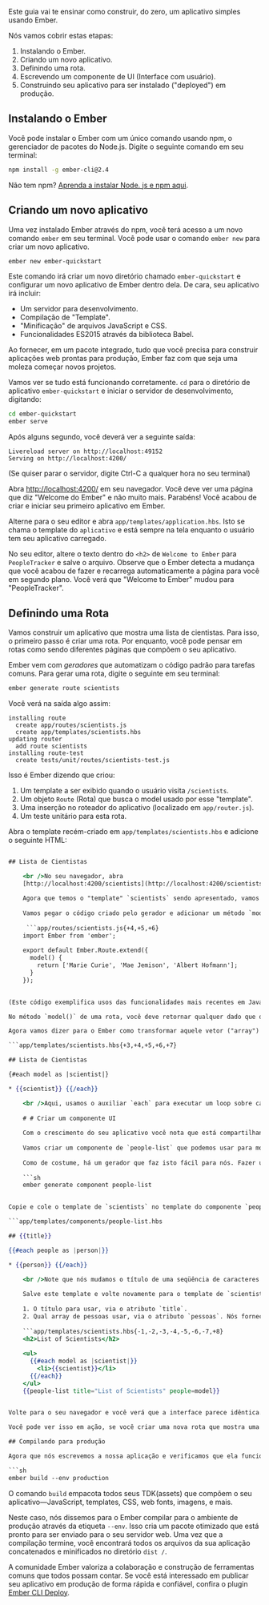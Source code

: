 Este guia vai te ensinar como construir, do zero, um aplicativo simples usando Ember.

Nós vamos cobrir estas etapas:

  1. Instalando o Ember.
  2. Criando um novo aplicativo.
  3. Definindo uma rota.
  4. Escrevendo um componente de UI (Interface com usuário).
  5. Construindo seu aplicativo para ser instalado ("deployed") em produção.

## Instalando o Ember

Você pode instalar o Ember com um único comando usando npm, o gerenciador de pacotes do Node.js. Digite o seguinte comando em seu terminal:

```sh
npm install -g ember-cli@2.4
```

Não tem npm? [Aprenda a instalar Node. js e npm aqui](https://docs.npmjs.com/getting-started/installing-node).

## Criando um novo aplicativo

Uma vez instalado Ember através do npm, você terá acesso a um novo comando `ember` em seu terminal. Você pode usar o comando `ember new` para criar um novo aplicativo.

```sh
ember new ember-quickstart
```

Este comando irá criar um novo diretório chamado `ember-quickstart` e configurar um novo aplicativo de Ember dentro dela. De cara, seu aplicativo irá incluir:

* Um servidor para desenvolvimento.
* Compilação de "Template".
* "Minificação" de arquivos JavaScript e CSS.
* Funcionalidades ES2015 através da biblioteca Babel.

Ao fornecer, em um pacote integrado, tudo que você precisa para construir aplicações web prontas para produção, Ember faz com que seja uma moleza começar novos projetos.

Vamos ver se tudo está funcionando corretamente. `cd` para o diretório de aplicativo `ember-quickstart` e iniciar o servidor de desenvolvimento, digitando:

```sh
cd ember-quickstart
ember serve
```

Após alguns segundo, você deverá ver a seguinte saída:

```text
Livereload server on http://localhost:49152
Serving on http://localhost:4200/
```

(Se quiser parar o servidor, digite Ctrl-C a qualquer hora no seu terminal)

Abra [http://localhost:4200/](http://localhost:4200) em seu navegador. Você deve ver uma página que diz "Welcome do Ember" e não muito mais. Parabéns! Você acabou de criar e iniciar seu primeiro aplicativo em Ember.

Alterne para o seu editor e abra `app/templates/application.hbs`. Isto se chama o template do `aplicativo` e está sempre na tela enquanto o usuário tem seu aplicativo carregado.

No seu editor, altere o texto dentro do `<h2>` de `Welcome to Ember` para `PeopleTracker` e salve o arquivo. Observe que o Ember detecta a mudança que você acabou de fazer e recarrega automaticamente a página para você em segundo plano. Você verá que "Welcome to Ember" mudou para "PeopleTracker".

## Definindo uma Rota

Vamos construir um aplicativo que mostra uma lista de cientistas. Para isso, o primeiro passo é criar uma rota. Por enquanto, você pode pensar em rotas como sendo diferentes páginas que compõem o seu aplicativo.

Ember vem com *geradores* que automatizam o código padrão para tarefas comuns. Para gerar uma rota, digite o seguinte em seu terminal:

```sh
ember generate route scientists
```

Você verá na saída algo assim:

```text
installing route
  create app/routes/scientists.js
  create app/templates/scientists.hbs
updating router
  add route scientists
installing route-test
  create tests/unit/routes/scientists-test.js
```

Isso é Ember dizendo que criou:

  1. Um template a ser exibido quando o usuário visita `/scientists`.
  2. Um objeto `Route` (Rota) que busca o model usado por esse "template".
  3. Uma inserção no roteador do aplicativo (localizado em `app/router.js`).
  4. Um teste unitário para esta rota.

Abra o template recém-criado em `app/templates/scientists.hbs` e adicione o seguinte HTML:

```app/templates/scientists.hbs 

## Lista de Cientistas

    <br />No seu navegador, abra
    [http://localhost:4200/scientists](http://localhost:4200/scientists). Você deverá ver o `<h2>` que colocou no "template" `scientists.hbs`, logo abaixo do `<h1>` do nosso "template" `application.hbs`.
    
    Agora que temos o "template" `scientists` sendo apresentado, vamos dar a ele alguns dados para mostrar. Para isso, especificamos um _model_ (modelo) para aquela rota, editando `app/routes/scientists.js`.
    
    Vamos pegar o código criado pelo gerador e adicionar um método `model()` à `Route` (Rota):
    
     ```app/routes/scientists.js{+4,+5,+6}
    import Ember from 'ember';
    
    export default Ember.Route.extend({
      model() {
        return ['Marie Curie', 'Mae Jemison', 'Albert Hofmann'];
      }
    });
    

(Este código exemplifica usos das funcionalidades mais recentes em JavaScript, algumas que talvez não lhe sejam muito familiares. Saiba mais com este [resumo das funcionalidades mais novas do JavaScript](https://ponyfoo.com/articles/es6).)

No método `model()` de uma rota, você deve retornar qualquer dado que queira tornar disponível para a "template". Se precisar buscar dados assíncronamente, o método `model()` suporta qualquer biblioteca que use [Promessas ("Promises") JavaScript](https://developer.mozilla.org/en-US/docs/Web/JavaScript/Reference/Global_Objects/Promise).

Agora vamos dizer para o Ember como transformar aquele vetor ("array") de strings em HTML. Abra o "template" `scientists` e adicione um código Handlebars que itere o vetor e o imprima:

```app/templates/scientists.hbs{+3,+4,+5,+6,+7} 

## Lista de Cientistas

{#each model as |scientist|} 

* {{scientist}} {{/each}} 

    <br />Aqui, usamos o auxiliar `each` para executar um loop sobre cada item do array que fornecemos no `model()` e imprimi-lo dentro de um elemento de `<li>`.
    
    # # Criar um componente UI
    
    Com o crescimento do seu aplicativo você nota que está compartilhando elementos de interface entre várias páginas (ou usando várias vezes na mesma página), Ember facilita a refatorar seus templates em componentes reutilizáveis.
    
    Vamos criar um componente de `people-list` que podemos usar para mostrar uma lista de pessoas em vários lugares.
    
    Como de costume, há um gerador que faz isto fácil para nós. Fazer um novo componente digitando: 
    
    ```sh
    ember generate component people-list
    

Copie e cole o template de `scientists` no template do componente `people-list` e edite-o para ter a seguinte aparência:

```app/templates/components/people-list.hbs 

## {{title}}

{{#each people as |person|}} 

* {{person}} {{/each}} 

    <br />Note que nós mudamos o título de uma seqüência de caracteres codificada ("List of Scientists") para uma propriedade dinâmica (`{{title}}`). Nós também renomeamos `scientist` para algo mais genérico `person`, diminuindo o acoplamento do nosso componente onde ele é usado.
    
    Salve este template e volte novamente para o template de `scientists`. Substitua todo o nosso velho código com nossa nova versão componentizada. Componentes parecem com tags HTML mas em vez de usar colchetes (`<tag>`) eles usam chaves duplas (`{{component}}`). Nós vamos contar nosso componente: 
    
    1. O título para usar, via o atributo `title`.
    2. Qual array de pessoas usar, via o atributo `pessoas`. Nós forneceremos o `modelo` desta rota, como a lista de pessoas.
    
    ```app/templates/scientists.hbs{-1,-2,-3,-4,-5,-6,-7,+8}
    <h2>List of Scientists</h2>
    
    <ul>
      {{#each model as |scientist|}}
        <li>{{scientist}}</li>
      {{/each}}
    </ul>
    {{people-list title="List of Scientists" people=model}}
    

Volte para o seu navegador e você verá que a interface parece idêntica. A única diferença é que agora nós já componentizamos nossa lista em uma versão que é mais reutilizável e mais passível de manutenção.

Você pode ver isso em ação, se você criar uma nova rota que mostra uma lista diferente de pessoas. Como um exercício para o leitor, você pode tentar criar uma rota de `programadores` que mostra uma lista de programadores famosos. Re-usando o componente `people-list`, você pode fazer isso com praticamente nenhum código.

## Compilando para produção

Agora que nós escrevemos a nossa aplicação e verificamos que ela funciona em desenvolvimento, é hora de prepará-la para nossos usuários. Para fazer isso, execute o seguinte comando:

```sh
ember build --env production
```

O comando `build` empacota todos seus TDK(assets) que compõem o seu aplicativo&mdash;JavaScript, templates, CSS, web fonts, imagens, e mais.

Neste caso, nós dissemos para o Ember compilar para o ambiente de produção através da etiqueta `--env`. Isso cria um pacote otimizado que está pronto para ser enviado para o seu servidor web. Uma vez que a compilação termine, você encontrará todos os arquivos da sua aplicação concatenados e minificados no diretório `dist /`.

A comunidade Ember valoriza a colaboração e construção de ferramentas comuns que todos possam contar. Se você está interessado em publicar seu aplicativo em produção de forma rápida e confiável, confira o plugin [Ember CLI Deploy](http://ember-cli.github.io/ember-cli-deploy/).